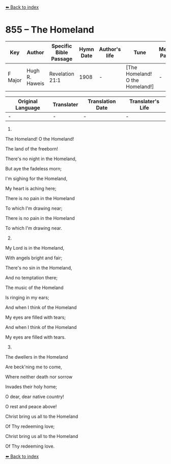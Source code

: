 [⬅️ Back to index](../README.md)

# 855 – The Homeland

Key | Author   | Specific Bible Passage     |Hymn Date |Author's life |Tune |Metrical Pattern   |Composer/Source
-- | --------- | ---------------------------|----------|--------------|-----|-------------------|-------------  
F Major |Hugh R. Haweis |Revelation 21:1 |1908 |- |[The Homeland!  O the Homeland!] |- |Geo. C. Stebbins

Original Language | Translater | Translation Date   | Translater's Life  
----------------- | --------- | --------------------|-------------     
\- |- |- |-




1.

The Homeland!  O the Homeland!

The land of the freeborn!

There's no night in the Homeland,

But aye the fadeless morn;

I'm sighing for the Homeland,

My heart is aching here;

There is no pain in the Homeland

To which I'm drawing near;

There is no pain in the Homeland

To which I'm drawing near.



2.

My Lord is in the Homeland,

With angels bright and fair;

There's no sin in the Homeland,

And no temptation there;

The music of the Homeland

Is ringing in my ears;

And when I think of the Homeland

My eyes are filled with tears;

And when I think of the Homeland

My eyes are filled with tears.



3.

The dwellers in the Homeland

Are beck'ning me to come,

Where neither death nor sorrow 

Invades their holy home;

O dear, dear native country!

O rest and peace above!

Christ bring us all to the Homeland

Of Thy redeeming love;

Christ bring us all to the Homeland

Of Thy redeeming love.





[⬅️ Back to index](../README.md)
